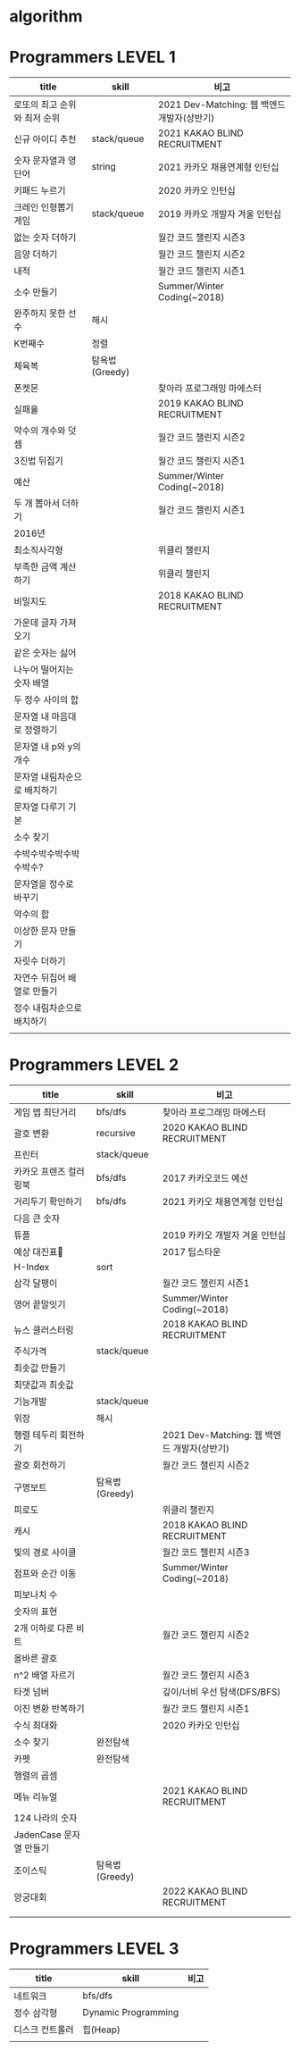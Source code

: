 # algorithm

# **Programmers LEVEL 1**

| title                        | skill          | 비고                                        |
| ---------------------------- | -------------- | ------------------------------------------- |
| 로또의 최고 순위와 최저 순위 |                | 2021 Dev-Matching: 웹 백엔드 개발자(상반기) |
| 신규 아이디 추천             | stack/queue    | 2021 KAKAO BLIND RECRUITMENT                |
| 숫자 문자열과 영단어         | string         | 2021 카카오 채용연계형 인턴십               |
| 키패드 누르기                |                | 2020 카카오 인턴십                          |
| 크레인 인형뽑기 게임         | stack/queue    | 2019 카카오 개발자 겨울 인턴십              |
| 없는 숫자 더하기             |                | 월간 코드 챌린지 시즌3                      |
| 음양 더하기                  |                | 월간 코드 챌린지 시즌2                      |
| 내적                         |                | 월간 코드 챌린지 시즌1                      |
| 소수 만들기                  |                | Summer/Winter Coding(~2018)                 |
| 완주하지 못한 선수           | 해시           |                                             |
| K번째수                      | 정렬           |                                             |
| 체육복                       | 탐욕법(Greedy) |                                             |
| 폰켓몬                       |                | 찾아라 프로그래밍 마에스터                  |
| 실패율                       |                | 2019 KAKAO BLIND RECRUITMENT                |
| 약수의 개수와 덧셈           |                | 월간 코드 챌린지 시즌2                      |
| 3진법 뒤집기                 |                | 월간 코드 챌린지 시즌1                      |
| 예산                         |                | Summer/Winter Coding(~2018)                 |
| 두 개 뽑아서 더하기          |                | 월간 코드 챌린지 시즌1                      |
| 2016년                       |                |                                             |
| 최소직사각형                 |                | 위클리 챌린지                               |
| 부족한 금액 계산하기         |                | 위클리 챌린지                               |
| 비밀지도                     |                | 2018 KAKAO BLIND RECRUITMENT                |
| 가운데 글자 가져오기         |                |                                             |
| 같은 숫자는 싫어             |                |                                             |
| 나누어 떨어지는 숫자 배열    |                |                                             |
| 두 정수 사이의 합            |                |                                             |
| 문자열 내 마음대로 정렬하기  |                |                                             |
| 문자열 내 p와 y의 개수       |                |                                             |
| 문자열 내림차순으로 배치하기 |                |                                             |
| 문자열 다루기 기본           |                |                                             |
| 소수 찾기                    |                |                                             |
| 수박수박수박수박수박수?      |                |                                             |
| 문자열을 정수로 바꾸기       |                |                                             |
| 약수의 합                    |                |                                             |
| 이상한 문자 만들기           |                |                                             |
| 자릿수 더하기                |                |                                             |
| 자연수 뒤집어 배열로 만들기  |                |                                             |
| 정수 내림차순으로 배치하기   |                |                                             |
|                              |                |                                             |

# **Programmers LEVEL 2**

| title                   | skill          | 비고                                        |
| ----------------------- | -------------- | ------------------------------------------- |
| 게임 맵 최단거리        | bfs/dfs        | 찾아라 프로그래밍 마에스터                  |
| 괄호 변환               | recursive      | 2020 KAKAO BLIND RECRUITMENT                |
| 프린터                  | stack/queue    |                                             |
| 카카오 프렌즈 컬러링북  | bfs/dfs        | 2017 카카오코드 예선                        |
| 거리두기 확인하기       | bfs/dfs        | 2021 카카오 채용연계형 인턴십               |
| 다음 큰 숫자            |                |                                             |
| 튜플                    |                | 2019 카카오 개발자 겨울 인턴십              |
| 예상 대진표             |                | 2017 팁스타운                               |
| H-Index                 | sort           |                                             |
| 삼각 달팽이             |                | 월간 코드 챌린지 시즌1                      |
| 영어 끝말잇기           |                | Summer/Winter Coding(~2018)                 |
| 뉴스 클러스터링         |                | 2018 KAKAO BLIND RECRUITMENT                |
| 주식가격                | stack/queue    |                                             |
| 최솟값 만들기           |                |                                             |
| 최댓값과 최솟값         |                |                                             |
| 기능개발                | stack/queue    |                                             |
| 위장                    | 해시           |                                             |
| 행렬 테두리 회전하기    |                | 2021 Dev-Matching: 웹 백엔드 개발자(상반기) |
| 괄호 회전하기           |                | 월간 코드 챌린지 시즌2                      |
| 구명보트                | 탐욕법(Greedy) |                                             |
| 피로도                  |                | 위클리 챌린지                               |
| 캐시                    |                | 2018 KAKAO BLIND RECRUITMENT                |
| 빛의 경로 사이클        |                | 월간 코드 챌린지 시즌3                      |
| 점프와 순간 이동        |                | Summer/Winter Coding(~2018)                 |
| 피보나치 수             |                |                                             |
| 숫자의 표현             |                |                                             |
| 2개 이하로 다른 비트    |                | 월간 코드 챌린지 시즌2                      |
| 올바른 괄호             |                |                                             |
| n^2 배열 자르기         |                | 월간 코드 챌린지 시즌3                      |
| 타겟 넘버               |                | 깊이/너비 우선 탐색(DFS/BFS)                |
| 이진 변환 반복하기      |                | 월간 코드 챌린지 시즌1                      |
| 수식 최대화             |                | 2020 카카오 인턴십                          |
| 소수 찾기               | 완전탐색       |                                             |
| 카펫                    | 완전탐색       |                                             |
| 행렬의 곱셈             |                |                                             |
| 메뉴 리뉴얼             |                | 2021 KAKAO BLIND RECRUITMENT                |
| 124 나라의 숫자         |                |                                             |
| JadenCase 문자열 만들기 |                |                                             |
| 조이스틱                | 탐욕법(Greedy) |                                             |
| 양궁대회                |                | 2022 KAKAO BLIND RECRUITMENT                |
|                         |                |                                             |
|                         |                |                                             |

# **Programmers LEVEL 3**

| title           | skill               | 비고 |
| --------------- | ------------------- | ---- |
| 네트워크        | bfs/dfs             |      |
| 정수 삼각형     | Dynamic Programming |      |
| 디스크 컨트롤러 | 힙(Heap)            |      |
|                 |                     |      |
